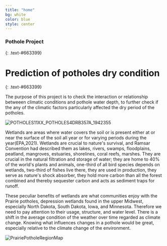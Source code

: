 ```yaml
---
title: "home"
bg: white
color: blue
style: center
---
```


### Pothole Project
{: .text-#663399}

<span class="fa-stack subtlecircle" style="font-size:100px; background:rgba(255,166,0,0.1)">
  <i class="fa fa-circle fa-stack-2x text-white"></i>
  <i class="fa fa-water fa-stack-1x text-orange"></i>
</span>

# Prediction of potholes dry condition
{: .text-#663399}

The purpose of this project is to check the interaction or relationship betweeen climatic conditions and pothole water depth, to further check if the any of the climatic factors particularly affected the dry period of the potholes.

![POTHOLES11XX_POTHOLES4DRB357A_1942355](https://user-images.githubusercontent.com/77670180/141729577-7c0b8c99-1e0b-4c76-a921-5f1f7227d988.jpg)


Wetlands are areas where water covers the soil or is present either at or near the surface of the soil all year or for varying periods during the year(EPA,2021). Wetlands are crucial to nature's survival, and Ramsar Convention had described them as lakes, rivers, swamps, floodplains, peatland, mangroves, estuaries, shorelines, coral reefs, marshes. They are crucial in the natural filtration and storage of water; they are home to 40% of the world's plants and animals, one-third of all bird species depends on wetlands, two-third of fishes live there, they are used in production, they serve as nature's shock absorber, they hold more carbon than all the forest
combined and thereby sequester carbon and acts as sediment traps for runoff.

These peculiar benefits of wetlands are what communities enjoy with the Prairie potholes, depression wetlands found in the upper Midwest, especially North Dakota, South Dakota, Iowa, and Minnesota. Therefore we need to pay attention to their usage, structure, and water level. There is a shift in the average condition of the weather over time regarded as climate change. Knowing what influences changes in a pothole would be great, especially relative to the climate change of the environment.

![PrairiePotholeRegionMap](https://user-images.githubusercontent.com/77670180/141729608-212899c3-a672-46bc-ba99-26fbc1586502.gif)


